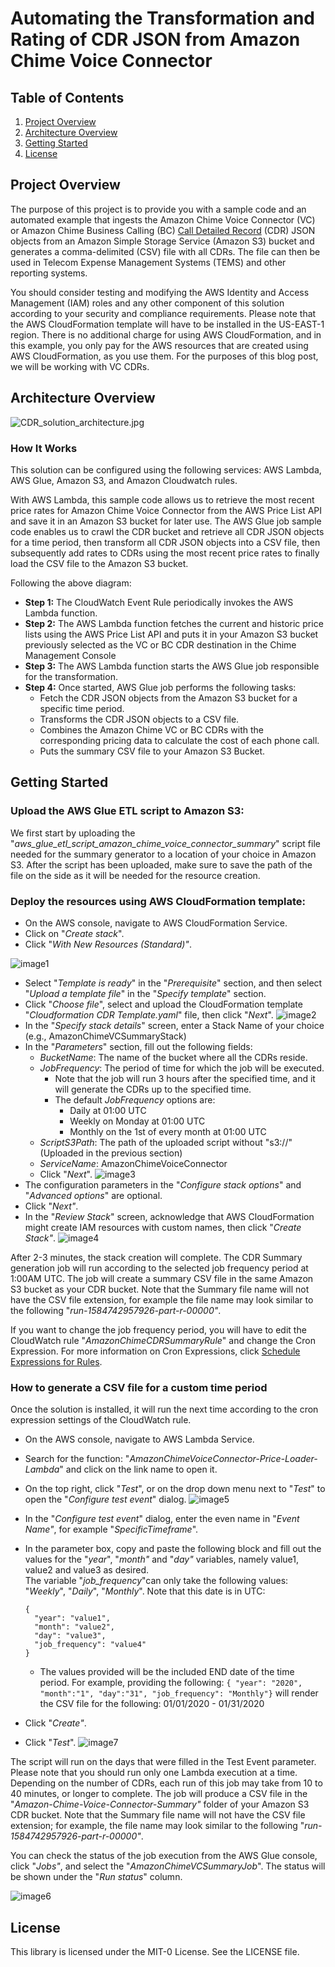 # Automating the Transformation and Rating of CDR JSON from Amazon Chime Voice Connector

## Table of Contents
1. [Project Overview](#Project-Overview)
2. [Architecture Overview](#Architecture-Overview)
3. [Getting Started](#Getting-Started)
4. [License](#License)

## Project Overview

The purpose of this project is to provide you with a sample code and an automated example that ingests the Amazon Chime Voice Connector (VC) or Amazon Chime Business Calling (BC) [Call Detailed Record](https://docs.aws.amazon.com/chime/latest/ag/manage-global.html#call-detail) (CDR) JSON objects from an Amazon Simple Storage Service (Amazon S3) bucket and generates a comma-delimited (CSV) file with all CDRs. The file can then be used in Telecom Expense Management Systems (TEMS) and other reporting systems.

You should consider testing and modifying the AWS Identity and Access Management (IAM) roles and any other component of this solution according to your security and compliance requirements. Please note that the AWS CloudFormation template will have to be installed in the US-EAST-1 region. There is no additional charge for using AWS CloudFormation, and in this example, you only pay for the AWS resources that are created using AWS CloudFormation, as you use them.  For the purposes of this blog post, we will be working with VC CDRs.  


## Architecture Overview

![CDR_solution_architecture.jpg](images/CDR_solution_architecture.jpg)

### How It Works

This solution can be configured using the following services: AWS Lambda, AWS Glue, Amazon S3, and Amazon Cloudwatch rules.

With AWS Lambda, this sample code allows us to retrieve the most recent price rates for Amazon Chime Voice Connector from the AWS Price List API and save it in an Amazon S3 bucket for later use. The AWS Glue job sample code enables us to crawl the CDR bucket and retrieve all CDR JSON objects for a time period, then transform all CDR JSON objects into a CSV file, then subsequently add rates to CDRs using the most recent price rates to finally load the CSV file to the Amazon S3 bucket.

Following the above diagram:

* **Step 1:** The CloudWatch Event Rule periodically invokes the AWS Lambda function.
* **Step 2:** The AWS Lambda function fetches the current and historic price lists using the AWS Price List API and puts it in your Amazon S3 bucket previously selected as the VC or BC CDR destination in the Chime Management Console
* **Step 3:** The AWS Lambda function starts the AWS Glue job responsible for the transformation.
* **Step 4:** Once started, AWS Glue job performs the following tasks:
    * Fetch the CDR JSON objects from the Amazon S3 bucket for a specific time period.
    * Transforms the CDR JSON objects to a CSV file.
    * Combines the Amazon Chime VC or BC CDRs with the corresponding pricing data to calculate the cost of each phone call.
    * Puts the summary CSV file to your Amazon S3 Bucket.

## Getting Started

### Upload the AWS Glue ETL script to Amazon S3:

We first start by uploading the "*aws_glue_etl_script_amazon_chime_voice_connector_summary*" script file needed for the summary generator to a location of your choice in Amazon S3. After the script has been uploaded, make sure to save the path of the file on the side as it will be needed for the resource creation.
 

### Deploy the resources using AWS CloudFormation template:

* On the AWS console, navigate to AWS CloudFormation Service.
* Click on "*Create stack*".
* Click "*With New Resources (Standard)"*.
    
![image1](images/image1.png)
* Select "*Template is ready*" in the "*Prerequisite*" section, and then select "*Upload a template file*" in the "*Specify template*" section.  
* Click "*Choose file*", select and upload the CloudFormation template "*Cloudformation CDR Template.yaml*" file, then click "*Next*".
![image2](images/image2.png)
* In the "*Specify stack details*" screen, enter a Stack Name of your choice (e.g., AmazonChimeVCSummaryStack)
* In the "*Parameters*" section, fill out the following fields:
    * *BucketName*: The name of the bucket where all the CDRs reside.
    * *JobFrequency*:  The period of time for which the job will be executed.  
        * Note that the job will run 3 hours after the specified time, and it will generate the CDRs up to the specified time.
        * The default *JobFrequency* options are:
            * Daily at 01:00 UTC
            * Weekly on Monday at 01:00 UTC
            * Monthly on the 1st of every month at 01:00 UTC
    * *ScriptS3Path*: The path of the uploaded script without "s3://" (Uploaded in the previous section)
    * *ServiceName*: AmazonChimeVoiceConnector
    * Click "*Next*".
![image3](images/image3.png)
* The configuration parameters in the "*Configure stack options*" and "*Advanced options*" are optional.
* Click "*Next"*.
* In the "*Review Stack*" screen, acknowledge that AWS CloudFormation might create IAM resources with custom names, then click "*Create Stack"*.
![image4](images/image4.png)

 
After 2-3 minutes, the stack creation will complete.  The CDR Summary generation job will run according to the selected job frequency period at 1:00AM UTC.  The job will create a summary CSV file in the same Amazon S3 bucket as your CDR bucket.  Note that the Summary file name will not have the CSV file extension, for example the file name may look similar to the following "*run-1584742957926-part-r-00000"*.   

If you want to change the job frequency period, you will have to edit the CloudWatch rule "*AmazonChimeCDRSummaryRule*" and change the Cron Expression.  For more information on Cron Expressions, click [Schedule Expressions for Rules](https://docs.aws.amazon.com/AmazonCloudWatch/latest/events/ScheduledEvents.html).  
 

### How to generate a CSV file for a custom time period

Once the solution is installed, it will run the next time according to the cron expression settings of the CloudWatch rule.  

* On the AWS console, navigate to AWS Lambda Service.
* Search for the function: "*AmazonChimeVoiceConnector-Price-Loader-Lambda*" and click on the link name to open it.
* On the top right, click "*Test*", or on the drop down menu next to "*Test*" to open the "*Configure test event*" dialog.
![image5](images/image5.png)
*  In the "*Configure test event*" dialog, enter the even name in "*Event Name"*, for example "*SpecificTimeframe*".
* In the parameter box, copy and paste the following block and fill out the values for the "*year*", "*month"* and "*day"* variables, namely value1, value2 and value3 as desired.  
    The variable "*job_frequency*"can only take the following values: "*Weekly*", "*Daily*", "*Monthly*".
    Note that this date is in UTC:
    
    ```
    {
      "year": "value1",
      "month": "value2",
      "day": "value3",
      "job_frequency": "value4"
    }
    ```
    * The values provided will be the included END date of the time period.
        For example, providing the following: `{ "year": "2020", "month":"1", "day":"31", "job_frequency": "Monthly"}` will render the CSV file for the following: 01/01/2020 - 01/31/2020
* Click "*Create"*.
* Click "*Test*".
![image7](images/image7.png)


The script will run on the days that were filled in the Test Event parameter.  Please note that you should run only one Lambda execution at a time.  Depending on the number of CDRs, each run of this job may take from 10 to 40 minutes, or longer to complete.  The job will produce a CSV file in the "*Amazon-Chime-Voice-Connector-Summary"* folder of your Amazon S3 CDR bucket.  Note that the Summary file name will not have the CSV file extension; for example, the file name may look similar to the following "*run-1584742957926-part-r-00000"*.   

You can check the status of the job execution from the AWS Glue console, click "*Jobs"*, and select the "*AmazonChimeVCSummaryJob*".  The status will be shown under the "*Run status*" column.  

![image6](images/image6.png)


## License

This library is licensed under the MIT-0 License. See the LICENSE file.

